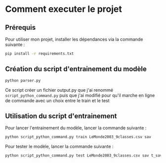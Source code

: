 # Comment executer le projet

## Prérequis
Pour utiliser mon projet, installer les dépendances via la commande suivante :
```bash
pip install -r requirements.txt
```

## Création du script d'entrainement du modèle
```bash
python parser.py
```
Ce script créer un fichier output.py que j'ai renommé `script_python_command.py` puis que j'ai modifié pour qu'il marche en ligne de commande avec un choix entre le train et le test

## Utilisation du script d'entrainement
Pour lancer l'entrainement du modèle, lancer la commande suivante :
```bash
python script_python_command.py train LeMonde2003_9classes.csv sav
```

Pour tester le modèle, lancer la commande suivante :
```bash
python script_python_command.py test LeMonde2003_9classes.csv sav t_sav
```

